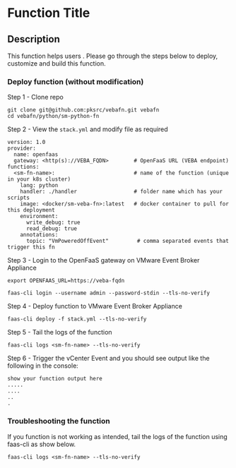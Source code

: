 # Function Title

## Description

This function helps users <do what>. Please go through the steps below to deploy, customize and build this function. 

### Deploy function (without modification)
Step 1 - Clone repo

```
git clone git@github.com:pksrc/vebafn.git vebafn
cd vebafn/python/sm-python-fn
```

Step 2 - View the `stack.yml` and modify file as required

```
version: 1.0
provider:
  name: openfaas                                  
  gateway: <http(s)://VEBA_FQDN>        # OpenFaaS URL (VEBA endpoint) 
functions:
  <sm-fn-name>:                         # name of the function (unique in your k8s cluster)
    lang: python
    handler: ./handler                  # folder name which has your scripts
    image: <docker/sm-veba-fn>:latest   # docker container to pull for this deployment
    environment:
      write_debug: true
      read_debug: true
    annotations:
      topic: "VmPoweredOffEvent"         # comma separated events that trigger this fn
```

Step 3 - Login to the OpenFaaS gateway on VMware Event Broker Appliance

```
export OPENFAAS_URL=https://veba-fqdn

faas-cli login --username admin --password-stdin --tls-no-verify
```

Step 4 - Deploy function to VMware Event Broker Appliance

```
faas-cli deploy -f stack.yml --tls-no-verify
```

Step 5 - Tail the logs of the <sm-fn-name> function

```
faas-cli logs <sm-fn-name> --tls-no-verify
```

Step 6 - Trigger the vCenter Event and you should see output like the following in the console:

```
show your function output here
.....
....
..
.
```

### Troubleshooting the function

If you function is not working as intended, tail the logs of the <sm-fn-name> function using faas-cli as show below. 

```
faas-cli logs <sm-fn-name> --tls-no-verify
```
